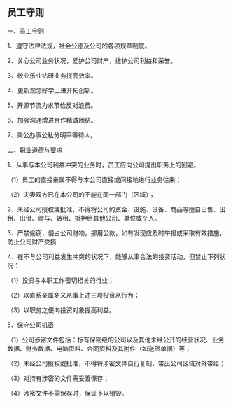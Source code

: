 ## 员工守则

一、员工守则

1、遵守法律法规，社会公德及公司的各项规章制度。

2、关心公司业务状况，爱护公司财产，维护公司利益和荣誉。

3、敬业乐业钻研业务提高效率。

4、更新观念好学上进开拓创新。

5、开源节流力求节俭反对浪费。

6、加强沟通增进合作精诚团结。

7、秉公办事公私分明平等待人。

二、职业道德与要求

1、从事与本公司利益冲突的业务时，员工应向公司提出职务上的回避。

（1）员工的直接亲属不得与本公司直接或间接地进行业务往来；

（2）夫妻双方已在本公司的不能在同一部门（区域）；

2、未经公司授权或批准，不得将公司的资金、设施、设备、商品等擅自出售、出租、出借、赠与、转租、抵押给其他公司、单位或个人。

3、严禁偷窃，侵占公司财物，挪用公款，如有发现应及时举报或采取有效措施，防止公司财产受损

4、在不与公司利益发生冲突的状况下，能够从事合法的投资活动，但禁止下列状况：

 （1）投资与本职工作密切相关的行业；

 （2）以直系亲属名义从事上述三项投资从行为；

 （3）以职务之便向投资对象提高利益。

5、保守公司机密

  （1）公司涉密文件包括：标有保密级的公司以及其他未经公开的经营状况、业务数据、财务数据、电脑资料、合同资料及其附件（如送货单据）等；

  （2）未经公司授权或批准，不得将涉密文件自行复制，带出公司区域对外带给；

  （3）对持有涉密的文件需妥善保存；

  （4）涉密文件不需保存时，保证予以销毁。